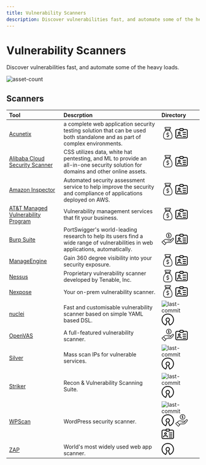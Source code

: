 ```yaml
---
title: Vulnerability Scanners
description: Discover vulnerabilities fast, and automate some of the heavy loads.
---
```


# Vulnerability Scanners

Discover vulnerabilities fast, and automate some of the heavy loads.

![asset-count](https://img.shields.io/badge/Tools%20%26%20Resources%20Available-14-A65F5F?style=for-the-badge)

## Scanners

| Tool | Descrption | Directory |
| :--- | :--- | :--- |
| [Acunetix](https://www.acunetix.com/vulnerability-scanner/) | a complete web application security testing solution that can be used both standalone and as part of complex environments. | ![paid-product](../../assets/img/icons/payment.png) ![register-profile](../../assets/img/icons/registration.png) |
| [Alibaba Cloud Security Scanner](https://www.alibabacloud.com/product/avds) | CSS utilizes data, white hat pentesting, and ML to provide an all-in-one security solution for domains and other online assets. | ![paid-product](../../assets/img/icons/payment.png) ![register-profile](../../assets/img/icons/registration.png) |
| [Amazon Inspector](https://aws.amazon.com/inspector/pricing/) | Automated security assessment service to help improve the security and compliance of applications deployed on AWS. | ![paid-product](../../assets/img/icons/payment.png) ![register-profile](../../assets/img/icons/registration.png) |
| [AT&T Managed Vulnerability Program](https://cybersecurity.att.com/products/managed-vulnerability-program) | Vulnerability management services that fit your business. | ![paid-product](../../assets/img/icons/payment.png) ![register-profile](../../assets/img/icons/registration.png) |
| [Burp Suite](https://portswigger.net/burp/vulnerability-scanner) | PortSwigger's world-leading research to help its users find a wide range of vulnerabilities in web applications, automatically. | ![freemium-service](../../assets/img/icons/freemium.png) ![register-profile](../../assets/img/icons/registration.png) |
| [ManageEngine](https://www.manageengine.com/vulnerability-management/) | Gain 360 degree visibility into your security exposure. | ![paid-product](../../assets/img/icons/payment.png) ![register-profile](../../assets/img/icons/registration.png) |
| [Nessus](https://www.tenable.com/products/nessus) | Proprietary vulnerability scanner developed by Tenable, Inc. | ![paid-product](../../assets/img/icons/payment.png) ![register-profile](../../assets/img/icons/registration.png) |
| [Nexpose](https://www.rapid7.com/products/nexpose/) | Your on-prem vulnerability scanner. | ![paid-product](../../assets/img/icons/payment.png) ![register-profile](../../assets/img/icons/registration.png) |
| [nuclei](https://github.com/projectdiscovery/nuclei) | Fast and customisable vulnerability scanner based on simple YAML based DSL. | ![last-commit](https://img.shields.io/github/last-commit/projectdiscovery/nuclei?color=a65f5f&style=flat-square) ![opensource](../../assets/img/icons/open-source.png) |
| [OpenVAS](https://openvas.org/) | A full-featured vulnerability scanner. | ![freemium-service](../../assets/img/icons/freemium.png) ![register-profile](../../assets/img/icons/registration.png) |
| [Silver](https://github.com/s0md3v/Silver) | Mass scan IPs for vulnerable services. | ![last-commit](https://img.shields.io/github/last-commit/s0md3v/Silver?color=a65f5f&style=flat-square) ![opensource](../../assets/img/icons/open-source.png) |
| [Striker](https://github.com/s0md3v/Striker) | Recon & Vulnerability Scanning Suite. | ![last-commit](https://img.shields.io/github/last-commit/s0md3v/Striker?color=a65f5f&style=flat-square) ![opensource](../../assets/img/icons/open-source.png) |
| [WPScan](https://github.com/wpscanteam/wpscan) | WordPress security scanner. | ![last-commit](https://img.shields.io/github/last-commit/wpscanteam/wpscan?color=a65f5f&style=flat-square) ![opensource](../../assets/img/icons/open-source.png) ![freemium-service](../../assets/img/icons/freemium.png) ![register-profile](../../assets/img/icons/registration.png) |
| [ZAP](https://www.zaproxy.org/) | World's most widely used web app scanner. | ![opensource](../../assets/img/icons/open-source.png) |

